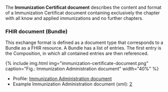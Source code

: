 The **Immunization Certificat document** describes the content and format of a Immunization Certificat document 
containing exclusively the chapter with all know and applied immunizations and no further chapters.

### FHIR document (Bundle)
This exchange format is defined as a document type that corresponds to a Bundle as a FHIR resource. 
A Bundle has a list of entries. The first entry is the Composition, in which all contained entries are then referenced.
  
{% include img.html img="immunization-certificate-document.png" caption="Fig.: Immunization Administration document" width="40%" %}
  
* Profile: [Immunization Administration document](StructureDefinition-ch-vacd-document-immunization-certificate.html)
* Example Immunization Administration document (xml): [2](Bundle-2-ImmunizationCertificate.xml.html)